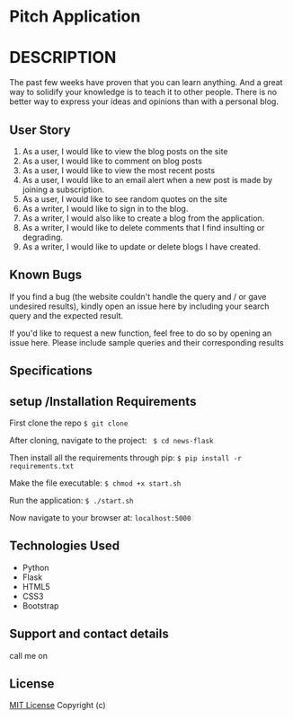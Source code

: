 # Pitch Application




# DESCRIPTION

The past few weeks have proven that you can learn anything. And a great way to solidify your knowledge is to teach it to other people. There is no better way to express your ideas and opinions than with a personal blog.

## User Story

1. As a user, I would like to view the blog posts on the site
1. As a user, I would like to comment on blog posts
1. As a user, I would like to view the most recent posts
1. As a user, I would like to an email alert when a new post is made by joining a subscription.
1. As a user, I would like to see random quotes on the site
1. As a writer, I would like to sign in to the blog.
1. As a writer, I would also like to create a blog from the application.
1. As a writer, I would like to delete comments that I find insulting or degrading.
1. As a writer, I would like to update or delete blogs I have created.
## Known Bugs
If you find a bug (the website couldn't handle the query and / or gave undesired results), kindly open an issue here by including your search query and the expected result.

If you'd like to request a new function, feel free to do so by opening an issue here. Please include sample queries and their corresponding results
## Specifications

## setup /Installation Requirements
First clone the repo
   ```$ git clone  ```

After cloning, navigate to the project:
   `` $ cd news-flask``

Then install all the requirements through pip:
   ```$ pip install -r requirements.txt ```

Make the file executable:
   ```$ chmod +x start.sh```

Run the application:
   ```$ ./start.sh ```

Now navigate to your browser at: ```localhost:5000```


## Technologies Used
* Python
* Flask
* HTML5
* CSS3
* Bootstrap

## Support and contact details
call me on
                      
## License     

[MIT License](LICENSE.md)
Copyright (c) 

